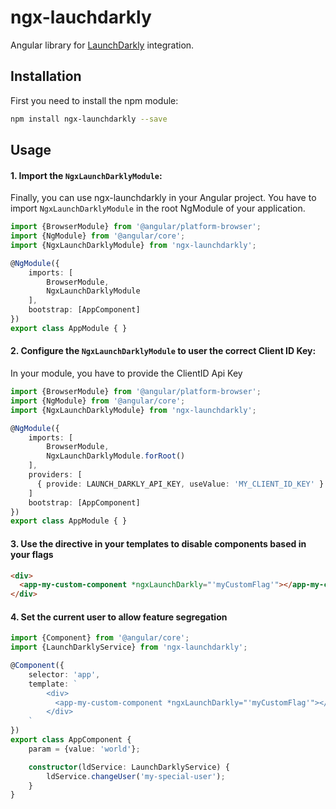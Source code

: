 # ngx-lauchdarkly

Angular library for [LaunchDarkly](https://launchdarkly.com/) integration.

## Installation

First you need to install the npm module:

```sh
npm install ngx-launchdarkly --save
```


## Usage

#### 1. Import the `NgxLaunchDarklyModule`:

Finally, you can use ngx-launchdarkly in your Angular project. You have to import `NgxLaunchDarklyModule` in the root NgModule of your application.

```ts
import {BrowserModule} from '@angular/platform-browser';
import {NgModule} from '@angular/core';
import {NgxLaunchDarklyModule} from 'ngx-launchdarkly';

@NgModule({
    imports: [
        BrowserModule,
        NgxLaunchDarklyModule
    ],
    bootstrap: [AppComponent]
})
export class AppModule { }
```

#### 2. Configure the `NgxLaunchDarklyModule` to user the correct Client ID Key:

In your module, you have to provide the ClientID Api Key

```ts
import {BrowserModule} from '@angular/platform-browser';
import {NgModule} from '@angular/core';
import {NgxLaunchDarklyModule} from 'ngx-launchdarkly';

@NgModule({
    imports: [
        BrowserModule,
        NgxLaunchDarklyModule.forRoot()
    ],
    providers: [
      { provide: LAUNCH_DARKLY_API_KEY, useValue: 'MY_CLIENT_ID_KEY' }
    ]
    bootstrap: [AppComponent]
})
export class AppModule { }
```


#### 3. Use the directive in your templates to disable components based in your flags

```html
<div>
  <app-my-custom-component *ngxLaunchDarkly="'myCustomFlag'"></app-my-custom-component>
</div>
```


#### 4. Set the current user to allow feature segregation

```ts
import {Component} from '@angular/core';
import {LaunchDarklyService} from 'ngx-launchdarkly';

@Component({
    selector: 'app',
    template: `
        <div>
          <app-my-custom-component *ngxLaunchDarkly="'myCustomFlag'"></app-my-custom-component>
        </div>
    `
})
export class AppComponent {
    param = {value: 'world'};

    constructor(ldService: LaunchDarklyService) {
        ldService.changeUser('my-special-user');
    }
}
```